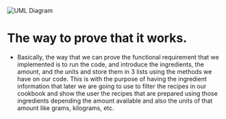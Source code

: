 ![UML Diagram](https://user-images.githubusercontent.com/98917570/164373311-710d9aa1-9414-4d95-a41b-21ed806f5348.png)
# The way to prove that it works.
- Basically, the way that we can prove the functional requirement that we implemented is to run the code, and introduce the ingredients, the amount, and the units and store them in 3 lists using the methods we have on our code. This is with the purpose of having the ingredient information that later we are going to use to filter the recipes in our cookbook and show the user the recipes that are prepared using those ingredients depending the amount available and also the units of that amount like grams, kilograms, etc.
